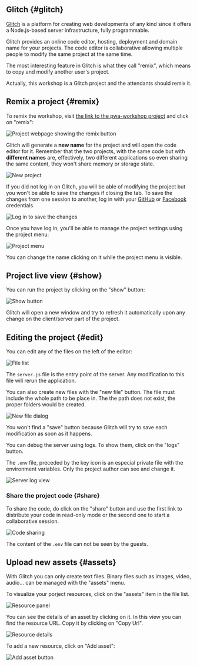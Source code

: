## Glitch {#glitch}

[Glitch](https://glitch.com) is a platform for creating web developments of any kind since it offers a Node.js-based server infrastructure, fully programmable.

Glitch provides an online code editor, hosting, deployment and domain name for your projects. The code editor is collaborative allowing multiple people to modify the same project at the same time.

The most interesting feature in Glitch is what they call "remix", which means to copy and modify another user's project.

Actually, this workshop is a Glitch project and the attendants should remix it.

## Remix a project {#remix}

To remix the workshop, visit [the link to the pwa-workshop project](https://glitch.com/~pwa-workshop) and click on "remix":

![Project webpage showing the remix button](../imgs/remix.png)

Glitch will generate a **new name** for the project and will open the code editor for it. Remember that the two projects, with the same code but with **different names** are, effectively, two different applications so even sharing the same content, they won't share memory or storage state.

![New project](../imgs/new-project.png)

If you did not log in on Glitch, you will be able of modifying the project but you won't be able to save the changes if closing the tab. To save the changes from one session to another, log in with your [GitHub](https://github.com/login/oauth/authorize?client_id=b4cb743ed07e20abf0b2&scope=user:email&redirect_uri=https://glitch.com/login/github) or [Facebook](https://www.facebook.com/v2.9/dialog/oauth?client_id=660180164153542&scope=email&redirect_uri=https%3A%2F%2Fglitch.com%2Flogin%2Ffacebook) credentials.

![Log in to save the changes](../imgs/login-to-modify.png)

Once you have log in, you'll be able to manage the project settings using the project menu:

![Project menu](../imgs/project-menu.png)

You can change the name clicking on it while the project menu is visible.

## Project live view {#show}

You can run the project by clicking on the "show" button:

![Show button](../imgs/show-button.png)

Glitch will open a new window and try to refresh it automatically upon any change on the client/server part of the project.

## Editing the project {#edit}

You can edit any of the files on the left of the editor:

![File list](../imgs/file-list.png)

The `server.js` file is the entry point of the server. Any modification to this file will rerun the application.

You can also create new files with the "new file" button. The file must include the whole path to be place in. The the path does not exist, the proper folders would be created.

![New file dialog](../imgs/new-file-dialog.png)

You won't find a "save" button because Glitch will try to save each modification as soon as it happens.

You can debug the server using logs. To show them, click on the "logs" button.

The `.env` file, preceded by the key icon is an especial private file with the environment variables. Only the project author can see and change it.

![Server log view](../imgs/log-viewer.png)

### Share the project code {#share}

To share the code, do click on the "share" button and use the first link to distribute your code in read-only mode or the second one to start a collaborative session.

![Code sharing](../imgs/share-code.png)

The content of the `.env` file can not be seen by the guests.

## Upload new assets {#assets}

With Glitch you can only create text files. Binary files such as images, video, audio... can be managed with the "assets" menu.

To visualize your porject resources, click on the "assets" item in the file list.

![Resource panel](../imgs/assets.png)

You can see the details of an asset by clicking on it. In this view you can find the resource URL. Copy it by clicking on "Copy Url".

![Resource details](../imgs/resource-details.png)

To add a new resource, click on "Add asset":

![Add asset button](../imgs/add-resource.png)

